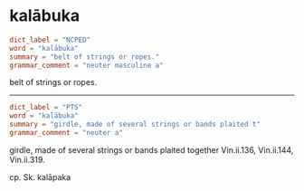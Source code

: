 # kalābuka

``` toml
dict_label = "NCPED"
word = "kalābuka"
summary = "belt of strings or ropes."
grammar_comment = "neuter masculine a"
```

belt of strings or ropes.

--------------------

``` toml
dict_label = "PTS"
word = "kalābuka"
summary = "girdle, made of several strings or bands plaited t"
grammar_comment = "neuter a"
```

girdle, made of several strings or bands plaited together Vin.ii.136, Vin.ii.144, Vin.ii.319.

cp. Sk. kalāpaka

